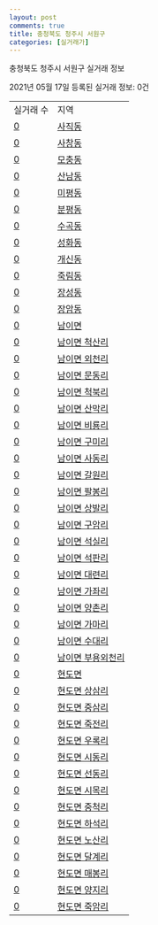 ```yaml
---
layout: post
comments: true
title: 충청북도 청주시 서원구
categories: [실거래가]
---
```


충청북도 청주시 서원구 실거래 정보

2021년 05월 17일 등록된 실거래 정보: 0건


<table>
  <tr>
    <td>실거래 수</td>
    <td>지역</td>
  </tr>

  
  <tr>
    <td><a href="4311210100.html">0</a></td>
    <td><a href="4311210100.html">사직동</a></td>
  </tr>
    

  <tr>
    <td><a href="4311210200.html">0</a></td>
    <td><a href="4311210200.html">사창동</a></td>
  </tr>
    

  <tr>
    <td><a href="4311210300.html">0</a></td>
    <td><a href="4311210300.html">모충동</a></td>
  </tr>
    

  <tr>
    <td><a href="4311210400.html">0</a></td>
    <td><a href="4311210400.html">산남동</a></td>
  </tr>
    

  <tr>
    <td><a href="4311210500.html">0</a></td>
    <td><a href="4311210500.html">미평동</a></td>
  </tr>
    

  <tr>
    <td><a href="4311210600.html">0</a></td>
    <td><a href="4311210600.html">분평동</a></td>
  </tr>
    

  <tr>
    <td><a href="4311210700.html">0</a></td>
    <td><a href="4311210700.html">수곡동</a></td>
  </tr>
    

  <tr>
    <td><a href="4311210800.html">0</a></td>
    <td><a href="4311210800.html">성화동</a></td>
  </tr>
    

  <tr>
    <td><a href="4311210900.html">0</a></td>
    <td><a href="4311210900.html">개신동</a></td>
  </tr>
    

  <tr>
    <td><a href="4311211000.html">0</a></td>
    <td><a href="4311211000.html">죽림동</a></td>
  </tr>
    

  <tr>
    <td><a href="4311211100.html">0</a></td>
    <td><a href="4311211100.html">장성동</a></td>
  </tr>
    

  <tr>
    <td><a href="4311211200.html">0</a></td>
    <td><a href="4311211200.html">장암동</a></td>
  </tr>
    

  <tr>
    <td><a href="4311231000.html">0</a></td>
    <td><a href="4311231000.html">남이면</a></td>
  </tr>
    

  <tr>
    <td><a href="4311231021.html">0</a></td>
    <td><a href="4311231021.html">남이면 척산리</a></td>
  </tr>
    

  <tr>
    <td><a href="4311231022.html">0</a></td>
    <td><a href="4311231022.html">남이면 외천리</a></td>
  </tr>
    

  <tr>
    <td><a href="4311231023.html">0</a></td>
    <td><a href="4311231023.html">남이면 문동리</a></td>
  </tr>
    

  <tr>
    <td><a href="4311231024.html">0</a></td>
    <td><a href="4311231024.html">남이면 척북리</a></td>
  </tr>
    

  <tr>
    <td><a href="4311231025.html">0</a></td>
    <td><a href="4311231025.html">남이면 산막리</a></td>
  </tr>
    

  <tr>
    <td><a href="4311231026.html">0</a></td>
    <td><a href="4311231026.html">남이면 비룡리</a></td>
  </tr>
    

  <tr>
    <td><a href="4311231027.html">0</a></td>
    <td><a href="4311231027.html">남이면 구미리</a></td>
  </tr>
    

  <tr>
    <td><a href="4311231028.html">0</a></td>
    <td><a href="4311231028.html">남이면 사동리</a></td>
  </tr>
    

  <tr>
    <td><a href="4311231029.html">0</a></td>
    <td><a href="4311231029.html">남이면 갈원리</a></td>
  </tr>
    

  <tr>
    <td><a href="4311231030.html">0</a></td>
    <td><a href="4311231030.html">남이면 팔봉리</a></td>
  </tr>
    

  <tr>
    <td><a href="4311231031.html">0</a></td>
    <td><a href="4311231031.html">남이면 상발리</a></td>
  </tr>
    

  <tr>
    <td><a href="4311231032.html">0</a></td>
    <td><a href="4311231032.html">남이면 구암리</a></td>
  </tr>
    

  <tr>
    <td><a href="4311231033.html">0</a></td>
    <td><a href="4311231033.html">남이면 석실리</a></td>
  </tr>
    

  <tr>
    <td><a href="4311231034.html">0</a></td>
    <td><a href="4311231034.html">남이면 석판리</a></td>
  </tr>
    

  <tr>
    <td><a href="4311231035.html">0</a></td>
    <td><a href="4311231035.html">남이면 대련리</a></td>
  </tr>
    

  <tr>
    <td><a href="4311231036.html">0</a></td>
    <td><a href="4311231036.html">남이면 가좌리</a></td>
  </tr>
    

  <tr>
    <td><a href="4311231037.html">0</a></td>
    <td><a href="4311231037.html">남이면 양촌리</a></td>
  </tr>
    

  <tr>
    <td><a href="4311231038.html">0</a></td>
    <td><a href="4311231038.html">남이면 가마리</a></td>
  </tr>
    

  <tr>
    <td><a href="4311231039.html">0</a></td>
    <td><a href="4311231039.html">남이면 수대리</a></td>
  </tr>
    

  <tr>
    <td><a href="4311231040.html">0</a></td>
    <td><a href="4311231040.html">남이면 부용외천리</a></td>
  </tr>
    

  <tr>
    <td><a href="4311232000.html">0</a></td>
    <td><a href="4311232000.html">현도면</a></td>
  </tr>
    

  <tr>
    <td><a href="4311232021.html">0</a></td>
    <td><a href="4311232021.html">현도면 상삼리</a></td>
  </tr>
    

  <tr>
    <td><a href="4311232022.html">0</a></td>
    <td><a href="4311232022.html">현도면 중삼리</a></td>
  </tr>
    

  <tr>
    <td><a href="4311232023.html">0</a></td>
    <td><a href="4311232023.html">현도면 죽전리</a></td>
  </tr>
    

  <tr>
    <td><a href="4311232024.html">0</a></td>
    <td><a href="4311232024.html">현도면 우록리</a></td>
  </tr>
    

  <tr>
    <td><a href="4311232025.html">0</a></td>
    <td><a href="4311232025.html">현도면 시동리</a></td>
  </tr>
    

  <tr>
    <td><a href="4311232026.html">0</a></td>
    <td><a href="4311232026.html">현도면 선동리</a></td>
  </tr>
    

  <tr>
    <td><a href="4311232027.html">0</a></td>
    <td><a href="4311232027.html">현도면 시목리</a></td>
  </tr>
    

  <tr>
    <td><a href="4311232028.html">0</a></td>
    <td><a href="4311232028.html">현도면 중척리</a></td>
  </tr>
    

  <tr>
    <td><a href="4311232029.html">0</a></td>
    <td><a href="4311232029.html">현도면 하석리</a></td>
  </tr>
    

  <tr>
    <td><a href="4311232030.html">0</a></td>
    <td><a href="4311232030.html">현도면 노산리</a></td>
  </tr>
    

  <tr>
    <td><a href="4311232031.html">0</a></td>
    <td><a href="4311232031.html">현도면 달계리</a></td>
  </tr>
    

  <tr>
    <td><a href="4311232032.html">0</a></td>
    <td><a href="4311232032.html">현도면 매봉리</a></td>
  </tr>
    

  <tr>
    <td><a href="4311232033.html">0</a></td>
    <td><a href="4311232033.html">현도면 양지리</a></td>
  </tr>
    

  <tr>
    <td><a href="4311232034.html">0</a></td>
    <td><a href="4311232034.html">현도면 죽암리</a></td>
  </tr>
    


</table>
    